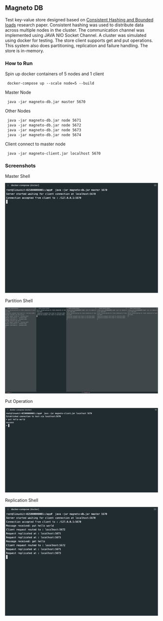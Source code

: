 ## Magneto DB

Test key-value store designed based on [Consistent Hashing and
Bounded loads](https://arxiv.org/pdf/1608.01350.pdf) research paper. Consistent hashing was used to distribute
data across multiple nodes in the cluster. The communication channel was
implemented using JAVA NIO Socket Channel. A cluster was simulated using
docker for testing. The store client supports get and put operations. This
system also does partitioning, replication and failure handling. The store is
in-memory. 

### How to Run

Spin up docker containers of 5 nodes and 1 client

```
 docker-compose up --scale node=5 --build
```
Master Node
```
 java -jar magneto-db.jar master 5670
```

Other Nodes
```
 java -jar magneto-db.jar node 5671
 java -jar magneto-db.jar node 5672
 java -jar magneto-db.jar node 5673
 java -jar magneto-db.jar node 5674

```


Client connect to master node
```
 java -jar magneto-client.jar localhost 5670
```

### Screenshots

Master Shell

![Master Shell](./screenshots/masterShell.png)

Partition Shell

![Partition Shell](./screenshots/partitionShell.png)

Put Operation

![Put Operation](./screenshots/putOperation.png)

Replication Shell

![Replication Shell](./screenshots/replicationShell.png)